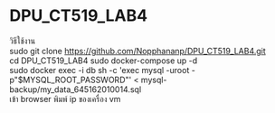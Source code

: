 # DPU_CT519_LAB4
วิธีใช้งาน  
sudo git clone https://github.com/Nopphananp/DPU_CT519_LAB4.git  
cd DPU_CT519_LAB4 
sudo docker-compose up -d  
sudo docker exec -i db sh -c 'exec mysql -uroot -p"$MYSQL_ROOT_PASSWORD"' < mysql-backup/my_data_645162010014.sql  
เข้า browser พิมพ์ ip ของเครื่อง vm  
